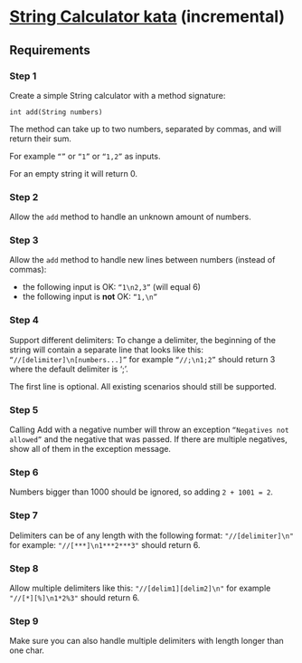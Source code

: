 # [String Calculator kata](https://kata-log.rocks/string-calculator-kata) (incremental)
## Requirements
### Step 1
Create a simple String calculator with a method signature:

    int add(String numbers)

The method can take up to two numbers, separated by commas, and will return their sum.

For example `“”` or `“1”` or `“1,2”` as inputs.

For an empty string it will return 0.

### Step 2
Allow the `add` method to handle an unknown amount of numbers.

### Step 3
Allow the `add` method to handle new lines between numbers (instead of commas):
- the following input is OK: `“1\n2,3”` (will equal 6)
- the following input is **not** OK: `“1,\n”`

### Step 4
Support different delimiters:
To change a delimiter, the beginning of the string will contain a separate line 
that looks like this: `“//[delimiter]\n[numbers...]”`
for example `“//;\n1;2”` should return 3 where the default delimiter is ‘;’.

The first line is optional. All existing scenarios should still be supported.

### Step 5
Calling Add with a negative number will throw an exception `“Negatives not allowed”`
and the negative that was passed.
If there are multiple negatives, show all of them in the exception message.

### Step 6
Numbers bigger than 1000 should be ignored, so adding `2 + 1001 = 2`.

### Step 7
Delimiters can be of any length with the following format: 
`"//[delimiter]\n"` for example: `"//[***]\n1***2***3"` should return 6.

### Step 8
Allow multiple delimiters like this: `"//[delim1][delim2]\n"` 
for example `"//[*][%]\n1*2%3"` should return 6.

### Step 9
Make sure you can also handle multiple delimiters 
with length longer than one char.

